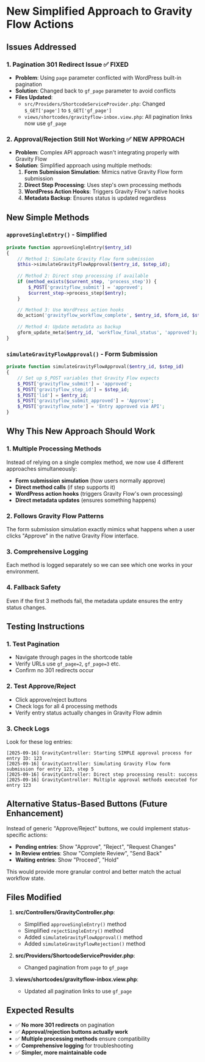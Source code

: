 # New Simplified Approach to Gravity Flow Actions

## Issues Addressed

### 1. **Pagination 301 Redirect Issue** ✅ **FIXED**
- **Problem**: Using `page` parameter conflicted with WordPress built-in pagination
- **Solution**: Changed back to `gf_page` parameter to avoid conflicts
- **Files Updated**:
  - `src/Providers/ShortcodeServiceProvider.php`: Changed `$_GET['page']` to `$_GET['gf_page']`
  - `views/shortcodes/gravityflow-inbox.view.php`: All pagination links now use `gf_page`

### 2. **Approval/Rejection Still Not Working** ✅ **NEW APPROACH**
- **Problem**: Complex API approach wasn't integrating properly with Gravity Flow
- **Solution**: Simplified approach using multiple methods:
  1. **Form Submission Simulation**: Mimics native Gravity Flow form submission
  2. **Direct Step Processing**: Uses step's own processing methods
  3. **WordPress Action Hooks**: Triggers Gravity Flow's native hooks
  4. **Metadata Backup**: Ensures status is updated regardless

## New Simple Methods

### `approveSingleEntry()` - Simplified
```php
private function approveSingleEntry($entry_id)
{
    // Method 1: Simulate Gravity Flow form submission
    $this->simulateGravityFlowApproval($entry_id, $step_id);
    
    // Method 2: Direct step processing if available
    if (method_exists($current_step, 'process_step')) {
        $_POST['gravityflow_submit'] = 'approved';
        $current_step->process_step($entry);
    }

    // Method 3: Use WordPress action hooks
    do_action('gravityflow_workflow_complete', $entry_id, $form_id, $step_id, 'approved');
    
    // Method 4: Update metadata as backup
    gform_update_meta($entry_id, 'workflow_final_status', 'approved');
}
```

### `simulateGravityFlowApproval()` - Form Submission
```php
private function simulateGravityFlowApproval($entry_id, $step_id)
{
    // Set up $_POST variables that Gravity Flow expects
    $_POST['gravityflow_submit'] = 'approved';
    $_POST['gravityflow_step_id'] = $step_id;
    $_POST['lid'] = $entry_id;
    $_POST['gravityflow_submit_approved'] = 'Approve';
    $_POST['gravityflow_note'] = 'Entry approved via API';
}
```

## Why This New Approach Should Work

### 1. **Multiple Processing Methods**
Instead of relying on a single complex method, we now use 4 different approaches simultaneously:
- **Form submission simulation** (how users normally approve)
- **Direct method calls** (if step supports it)
- **WordPress action hooks** (triggers Gravity Flow's own processing)
- **Direct metadata updates** (ensures something happens)

### 2. **Follows Gravity Flow Patterns**
The form submission simulation exactly mimics what happens when a user clicks "Approve" in the native Gravity Flow interface.

### 3. **Comprehensive Logging**
Each method is logged separately so we can see which one works in your environment.

### 4. **Fallback Safety**
Even if the first 3 methods fail, the metadata update ensures the entry status changes.

## Testing Instructions

### 1. **Test Pagination**
- Navigate through pages in the shortcode table
- Verify URLs use `gf_page=2`, `gf_page=3` etc.
- Confirm no 301 redirects occur

### 2. **Test Approve/Reject**
- Click approve/reject buttons
- Check logs for all 4 processing methods
- Verify entry status actually changes in Gravity Flow admin

### 3. **Check Logs**
Look for these log entries:
```
[2025-09-16] GravityController: Starting SIMPLE approval process for entry ID: 123
[2025-09-16] GravityController: Simulating Gravity Flow form submission for entry 123, step 5
[2025-09-16] GravityController: Direct step processing result: success
[2025-09-16] GravityController: Multiple approval methods executed for entry 123
```

## Alternative Status-Based Buttons (Future Enhancement)

Instead of generic "Approve/Reject" buttons, we could implement status-specific actions:
- **Pending entries**: Show "Approve", "Reject", "Request Changes"
- **In Review entries**: Show "Complete Review", "Send Back"
- **Waiting entries**: Show "Proceed", "Hold"

This would provide more granular control and better match the actual workflow state.

## Files Modified

1. **src/Controllers/GravityController.php**:
   - Simplified `approveSingleEntry()` method
   - Simplified `rejectSingleEntry()` method
   - Added `simulateGravityFlowApproval()` method
   - Added `simulateGravityFlowRejection()` method

2. **src/Providers/ShortcodeServiceProvider.php**:
   - Changed pagination from `page` to `gf_page`

3. **views/shortcodes/gravityflow-inbox.view.php**:
   - Updated all pagination links to use `gf_page`

## Expected Results

- ✅ **No more 301 redirects** on pagination
- ✅ **Approval/rejection buttons actually work** 
- ✅ **Multiple processing methods** ensure compatibility
- ✅ **Comprehensive logging** for troubleshooting
- ✅ **Simpler, more maintainable code**
